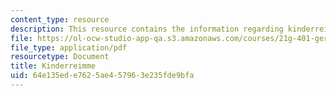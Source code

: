 ```yaml
---
content_type: resource
description: This resource contains the information regarding kinderreimme.
file: https://ol-ocw-studio-app-qa.s3.amazonaws.com/courses/21g-401-german-i-fall-2008/64e135ede7625ae457963e235fde9bfa_MIT21G_401F08_kind.pdf
file_type: application/pdf
resourcetype: Document
title: Kinderreimme
uid: 64e135ed-e762-5ae4-5796-3e235fde9bfa
---
```

